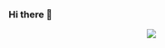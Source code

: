 ### Hi there 👋

<div align="center"> <img src="https://github-readme-stats.vercel.app/api?username=Krekevyks&hide=contribs,prs&show_icons=true&theme=calm" /> </div>
